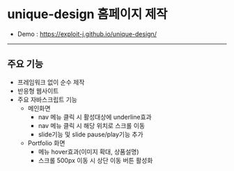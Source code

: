 # unique-design 홈페이지 제작
* Demo : https://exploit-j.github.io/unique-design/
-------------------
## 주요 기능
* 프레임워크 없이 순수 제작
* 반응형 웹사이트
* 주요 자바스크립트 기능
  * 메인화면
    * nav 메뉴 클릭 시 활성대상에 underline효과
    * nav 메뉴 클릭 시 해당 위치로 스크롤 이동
    * slide기능 및 slide pause/play기능 추가
  * Portfolio 화면
    * 메뉴 hover효과(이미지 확대, 상품설명)
    * 스크롤 500px 이동 시 상단 이동 버튼 활성화
